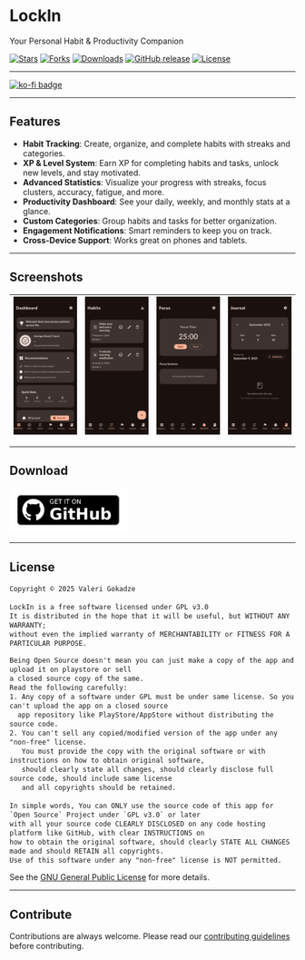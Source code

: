 # LockIn

Your Personal Habit & Productivity Companion

[![Stars](https://img.shields.io/github/stars/gokadzev/LockIn?style=flat-square&color=D3BEAB)](https://github.com/gokadzev/LockIn/stargazers)
[![Forks](https://img.shields.io/github/forks/gokadzev/LockIn?style=flat-square&color=D3BEAB)](https://github.com/gokadzev/LockIn/fork)
[![Downloads](https://img.shields.io/github/downloads/gokadzev/LockIn/total?style=flat-square&color=D3BEAB)](https://github.com/gokadzev/LockIn/releases)
[![GitHub release](https://img.shields.io/github/v/release/gokadzev/LockIn?color=D3BEAB)](https://github.com/gokadzev/LockIn/releases)
[![License](https://img.shields.io/github/license/gokadzev/LockIn?color=D3BEAB)](LICENSE)

---

<a href="https://ko-fi.com/gokadzev" target="_blank" title="ko-fi">
  <img src="https://github.com/user-attachments/assets/1c204507-d124-4b34-878b-96c39c9bb3f8"  alt="ko-fi badge" style="width: 150px;">
</a>



---

## Features

- **Habit Tracking**: Create, organize, and complete habits with streaks and categories.
- **XP & Level System**: Earn XP for completing habits and tasks, unlock new levels, and stay motivated.
- **Advanced Statistics**: Visualize your progress with streaks, focus clusters, accuracy, fatigue, and more.
- **Productivity Dashboard**: See your daily, weekly, and monthly stats at a glance.
- **Custom Categories**: Group habits and tasks for better organization.
- **Engagement Notifications**: Smart reminders to keep you on track.
- **Cross-Device Support**: Works great on phones and tablets.

---

## Screenshots

| ![Screenshot 1](fastlane/metadata/android/en-US/images/phoneScreenshots/01.jpg) | ![Screenshot 2](fastlane/metadata/android/en-US/images/phoneScreenshots/02.jpg) | ![Screenshot 3](fastlane/metadata/android/en-US/images/phoneScreenshots/03.jpg) | ![Screenshot 4](fastlane/metadata/android/en-US/images/phoneScreenshots/04.jpg) |
|----------------------------------------------------------------------------------------------------------------------------------------|----------------------------------------------------------------------------------------------------------------------------------------|----------------------------------------------------------------------------------------------------------------------------------------|----------------------------------------------------------------------------------------------------------------------------------------|


---

## Download


[<img src="repository_files/get-it-on-github.png" alt="Get it on Github" height="80">](https://github.com/gokadzev/LockIn/releases/latest)

---

## License


```
Copyright © 2025 Valeri Gokadze

LockIn is a free software licensed under GPL v3.0
It is distributed in the hope that it will be useful, but WITHOUT ANY WARRANTY;
without even the implied warranty of MERCHANTABILITY or FITNESS FOR A PARTICULAR PURPOSE.
```

```
Being Open Source doesn't mean you can just make a copy of the app and upload it on playstore or sell
a closed source copy of the same.
Read the following carefully:
1. Any copy of a software under GPL must be under same license. So you can't upload the app on a closed source
  app repository like PlayStore/AppStore without distributing the source code.
2. You can't sell any copied/modified version of the app under any "non-free" license.
   You must provide the copy with the original software or with instructions on how to obtain original software,
   should clearly state all changes, should clearly disclose full source code, should include same license
   and all copyrights should be retained.

In simple words, You can ONLY use the source code of this app for `Open Source` Project under `GPL v3.0` or later
with all your source code CLEARLY DISCLOSED on any code hosting platform like GitHub, with clear INSTRUCTIONS on
how to obtain the original software, should clearly STATE ALL CHANGES made and should RETAIN all copyrights.
Use of this software under any "non-free" license is NOT permitted.
```

See the [GNU General Public License](https://github.com/gokadzev/LockIn/blob/master/LICENSE) for more details.

---

## Contribute

Contributions are always welcome. Please read our [contributing guidelines](https://github.com/LockIn/LockIn/blob/master/CONTRIBUTING.md) before contributing.
